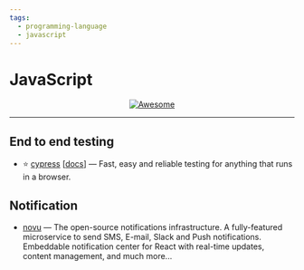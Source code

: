 ```yaml
---
tags:
  - programming-language
  - javascript
---
```


# JavaScript

<div align="center">
    <a href="https://awesome.re">
        <img src="https://awesome.re/badge.svg" alt="Awesome">
    </a>
</div>

* * *

## End to end testing

- ⭐ [cypress](https://www.cypress.io/) [[docs](https://docs.cypress.io/guides/overview/why-cypress)] — Fast, easy and reliable testing for anything that runs in a browser.

## Notification

- [novu](https://github.com/novuhq/novu) — The open-source notifications infrastructure. A fully-featured microservice to send SMS, E-mail, Slack and Push notifications. Embeddable notification center for React with real-time updates, content management, and much more...
